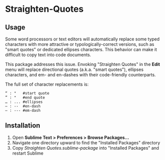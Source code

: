 # Straighten-Quotes

## Usage
Some word processors or text editors will automatically replace some typed characters with more attractive or typologically-correct versions, such as "smart quotes" or dedicated ellipses characters. This behavior can make it difficult to copy text into code documents.

This package addresses this issue. Envoking "Straighten Quotes" in the **Edit** menu will replace directional quotes (a.k.a. "smart quotes"), ellipses characters, and em- and en-dashes with their code-friendly counterparts.

The full set of character replacements is:

	“ : "   #start quote
	” : "   #end quote
	… : ... #ellipses
	– : --  #en-dash
	— : --- #em-dash

## Installation
1. Open **Sublime Text > Preferences > Browse Packages...**
2. Navigate one directory upward to find the "Installed Packages" directory
3. Copy *Straighten Quotes.sublime-package* into "Installed Packages" and restart Sublime
